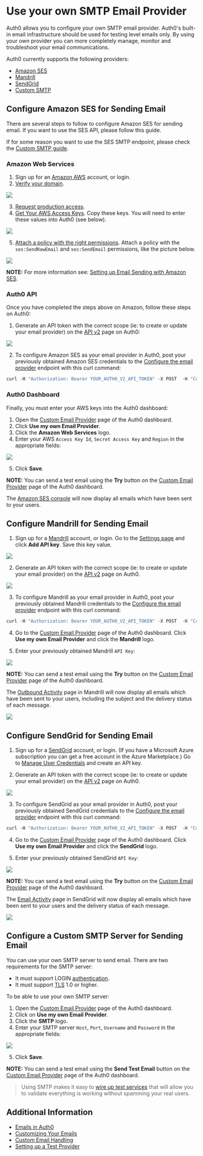 # Use your own SMTP Email Provider

Auth0 allows you to configure your own SMTP email provider. Auth0's built-in email infrastructure should be used for testing level emails only. By using your own provider you can more completely manage, monitor and troubleshoot your email communications.

Auth0 currently supports the following providers:

* [Amazon SES](#configure-amazon-ses-for-sending-email)
* [Mandrill](#configure-mandrill-for-sending-email)
* [SendGrid](#configure-sendgrid-for-sending-email)
* [Custom SMTP](#configure-a-custom-smtp-server-for-sending-email)

## Configure Amazon SES for Sending Email

There are several steps to follow to configure Amazon SES for sending email. If you want to use the SES API, please follow this guide.

If for some reason you want to use the SES SMTP endpoint, please check the [Custom SMTP guide](#configure-a-custom-smtp-server-for-sending-email).

### Amazon Web Services

1. Sign up for an [Amazon AWS](http://aws.amazon.com/ses/) account, or login.
2. [Verify your domain](http://docs.aws.amazon.com/ses/latest/DeveloperGuide/verify-domains.html).

  ![](/media/articles/email/providers/ses-verify.png)

3. [Request production access](https://docs.aws.amazon.com/ses/latest/DeveloperGuide/request-production-access.html?icmpid=docs_ses_console).
4. [Get Your AWS Access Keys](http://docs.aws.amazon.com/ses/latest/DeveloperGuide/get-aws-keys.html). Copy these keys. You will need to enter these values into Auth0 (see below).

  ![](/media/articles/email/providers/aws-keys.png)

5. [Attach a policy with the right permissions](http://docs.aws.amazon.com/IAM/latest/UserGuide/access_policies_manage.html). Attach a policy with the `ses:SendRawEmail` and `ses:SendEmail` permissions, like the picture below.

  ![](/media/articles/email/providers/aws-policy.png)

**NOTE:** For more information see: [Setting up Email Sending with Amazon SES](http://docs.aws.amazon.com/ses/latest/DeveloperGuide/setting-up-ses.html).

### Auth0 API

Once you have completed the steps above on Amazon, follow these steps on Auth0: 

1. Generate an API token with the correct scope (ie: to create or update your email provider) on the [API v2](/api/v2) page on Auth0:

  ![](/media/articles/email/providers/token-generator.png)

2. To configure Amazon SES as your email provider in Auth0, post your previously obtained Amazon SES credentials to the [Configure the email provider](/api/v2#!/Emails/post_provider) endpoint with this curl command:

```js
curl -H "Authorization: Bearer YOUR_AUTH0_V2_API_TOKEN" -X POST  -H "Content-Type: application/json" -d '{ "name": "ses", "credentials": { "accessKeyId": "YOUR_AWS_ACCESS_KEY_ID", "secretAccessKey": "YOUR_AWS_SECRET_ACCESS_KEY", "region": "YOUR_AWS_DEFAULT_REGION" } }' https://${account.tenant}.auth0.com/api/v2/emails/provider
```

### Auth0 Dashboard

Finally, you must enter your AWS keys into the Auth0 dashboard:

1. Open the [Custom Email Provider](${uiURL}/#/emails/provider) page of the Auth0 dashboard.
2. Click **Use my own Email Provider**.
3. Click the **Amazon Web Services** logo.
4. Enter your AWS `Access Key Id`, `Secret Access Key` and `Region` in the appropriate fields:

  ![](/media/articles/email/providers/enter-keys.png)

5. Click **Save**.

  **NOTE:** You can send a test email using the **Try** button on the [Custom Email Provider](${uiURL}/#/emails/provider) page of the Auth0 dashboard. 

The [Amazon SES console](https://console.aws.amazon.com/ses) will now display all emails which have been sent to your users.

## Configure Mandrill for Sending Email

1. Sign up for a [Mandrill](https://www.mandrill.com/signup/) account, or login. Go to the [Settings page](https://mandrillapp.com/settings) and click **Add API key**. Save this key value.

  ![](/media/articles/email/providers/mandrill-keygen.png)

2. Generate an API token with the correct scope (ie: to create or update your email provider) on the [API v2](/api/v2) page on Auth0.

  ![](/media/articles/email/providers/token-generator.png)

3. To configure Mandrill as your email provider in Auth0, post your previously obtained Mandrill credentials to the [Configure the email provider](/api/v2#!/Emails/post_provider) endpoint with this curl command:

  ```js
curl -H "Authorization: Bearer YOUR_AUTH0_V2_API_TOKEN" -X POST  -H "Content-Type: application/json" -d '{"name":"mandrill","credentials":{"api_key":"YOUR_MANDRILL_API_KEY"}}' https://${account.tenant}.auth0.com/api/v2/emails/provider
  ```

4. Go to the [Custom Email Provider](${uiURL}/#/emails/provider) page of the Auth0 dashboard. Click **Use my own Email Provider** and click the **Mandrill** logo.

5. Enter your previously obtained Mandrill `API Key`:

  ![](/media/articles/email/providers/mandrill-key.png)


  **NOTE:** You can send a test email using the **Try** button on the [Custom Email Provider](${uiURL}/#/emails/provider) page of the Auth0 dashboard. 

The [Outbound Activity](https://mandrillapp.com/activity) page in Mandrill will now display all emails which have been sent to your users, including the subject and the delivery status of each message.

![](/media/articles/email/providers/email-mandrill-monitoring.png)

## Configure SendGrid for Sending Email

1. Sign up for a [SendGrid](https://sendgrid.com/pricing) account, or login. (If you have a Microsoft Azure subscription you can get a free account in the Azure Marketplace.) Go to [Manage User Credentials](https://app.sendgrid.com/settings/credentials) and create an API key.

2. Generate an API token with the correct scope (ie: to create or update your email provider) on the [API v2](/api/v2) page on Auth0.

  ![](/media/articles/email/providers/token-generator.png)

3. To configure SendGrid as your email provider in Auth0, post your previously obtained SendGrid credentials to the [Configure the email provider](/api/v2#!/Emails/post_provider) endpoint with this curl command:

  ```js
curl -H "Authorization: Bearer YOUR_AUTH0_V2_API_TOKEN" -X POST  -H "Content-Type: application/json" -d '{"name":"sendgrid","credentials":{"api_key":"YOUR_SENDGRID_API_KEY"}}' https://${account.tenant}.auth0.com/api/v2/emails/provider
  ```

4. Go to the [Custom Email Provider](${uiURL}/#/emails/provider) page of the Auth0 dashboard. Click **Use my own Email Provider** and click the **SendGrid** logo.

5. Enter your previously obtained SendGrid `API Key`:

  ![](/media/articles/email/providers/sendgrid-key.png)


  **NOTE:** You can send a test email using the **Try** button on the [Custom Email Provider](${uiURL}/#/emails/provider) page of the Auth0 dashboard. 

The [Email Activity](https://sendgrid.com/logs/index) page in SendGrid will now display all emails which have been sent to your users and the delivery status of each message.

![](/media/articles/email/providers/email-sendgrid-monitoring.png)

## Configure a Custom SMTP Server for Sending Email

You can use your own SMTP server to send email. There are two requirements for the SMTP server:

* It must support LOGIN [authentication](https://en.wikipedia.org/wiki/SMTP_Authentication).
* It must support [TLS](https://en.wikipedia.org/wiki/STARTTLS) 1.0 or higher.

To be able to use your own SMTP server:

1. Open the [Custom Email Provider](${uiURL}/#/emails/provider) page of the Auth0 dashboard.
2. Click on **Use my own Email Provider**.
3. Click the **SMTP** logo.
4. Enter your SMTP server `Host`, `Port`, `Username` and `Password` in the appropriate fields:

  ![](/media/articles/email/providers/enter-smtp-data.png)

5. Click **Save**.

  **NOTE:** You can send a test email using the **Send Test Email** button on the [Custom Email Provider](${uiURL}/#/emails/provider) page of the Auth0 dashboard.

> Using SMTP makes it easy to [wire up test services](/email/testing) that will allow you to validate everything is working without spamming your real users.

## Additional Information

- [Emails in Auth0](/email)
- [Customizing Your Emails](/email/templates)
- [Custom Email Handling](/email/custom)
- [Setting up a Test Provider](/email/testing)
